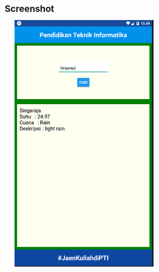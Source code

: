 # Screenshot
<p align="center">
  <img src="https://github.com/wahanawar/AppWeater1605051050/blob/master/src/image/appWeater1615051050.PNG"/>
</p>
